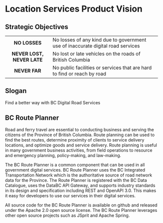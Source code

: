 # Location Services Product Vision

## Strategic Objectives
|||
|:---:|---|
**NO LOSSES**|No losses of any kind due to government use of inaccurate digital road services
**NEVER LOST, NEVER LATE**|No lost or late vehicles on the roads of British Columbia
**NEVER FAR**|No public facilities or services that are hard to find or reach by road

## Slogan
Find a better way with BC Digital Road Services

## BC Route Planner
Road and ferry travel are essential to conducting business and serving the citizens of the Province of British Columbia. Route planning can be used to find the best routes, determine proximity of clients to service delivery locations, and optimize goods and service delivery.  Route planning is useful in many government business activities, from field operations to resource and emergency planning, policy-making, and law-making.

The BC Route Planner is a common component that can be used in all government digital services. BC Route Planner uses the BC Integrated Transportation Network which is the authoritative source of road network data for the Province. The Route Planner is registered with the BC Data Catalogue, uses the DataBC API Gateway, and supports industry standards in its design and specification including REST and OpenAPI 3.0. This makes it easy for developers to use our services in their digital services.

All source code for the BC Route Planner is available on github and released under the Apache 2.0 open source license. The BC Route Planner leverages other open source projects such as JSprit and Apache Spring.
